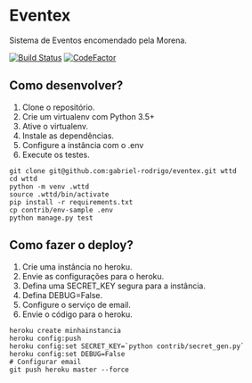 # Eventex

Sistema de Eventos encomendado pela Morena.

[![Build Status](https://travis-ci.org/gabriel-rodrigo/eventex.svg?branch=master)](https://travis-ci.org/gabriel-rodrigo/eventex)
[![CodeFactor](https://www.codefactor.io/repository/github/gabriel-rodrigo/eventex/badge)](https://www.codefactor.io/repository/github/gabriel-rodrigo/eventex)

## Como desenvolver?

1. Clone o repositório.
2. Crie um virtualenv com Python 3.5+
3. Ative o virtualenv.
4. Instale as dependências.
5. Configure a instância com o .env
6. Execute os testes.

```console
git clone git@github.com:gabriel-rodrigo/eventex.git wttd
cd wttd
python -m venv .wttd
source .wttd/bin/activate
pip install -r requirements.txt
cp contrib/env-sample .env
python manage.py test
```

## Como fazer o deploy?

1. Crie uma instância no heroku.
2. Envie as configurações para o heroku.
3. Defina uma SECRET_KEY segura para a instância.
4. Defina DEBUG=False.
5. Configure o serviço de email.
6. Envie o código para o heroku.

```console
heroku create minhainstancia
heroku config:push
heroku config:set SECRET_KEY=`python contrib/secret_gen.py`
heroku config:set DEBUG=False
# Configurar email
git push heroku master --force
```
